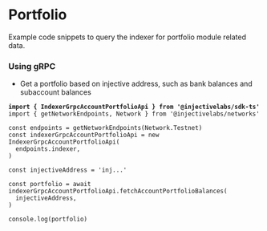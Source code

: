 # Portfolio

Example code snippets to query the indexer for portfolio module related data.

### Using gRPC

* Get a portfolio based on injective address, such as bank balances and subaccount balances

<pre class="language-ts"><code class="lang-ts"><strong>import { IndexerGrpcAccountPortfolioApi } from '@injectivelabs/sdk-ts'
</strong>import { getNetworkEndpoints, Network } from '@injectivelabs/networks'

const endpoints = getNetworkEndpoints(Network.Testnet)
const indexerGrpcAccountPortfolioApi = new IndexerGrpcAccountPortfolioApi(
  endpoints.indexer,
)

const injectiveAddress = 'inj...'

const portfolio = await indexerGrpcAccountPortfolioApi.fetchAccountPortfolioBalances(
  injectiveAddress,
)

console.log(portfolio)
</code></pre>
